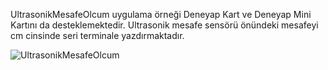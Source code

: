 UltrasonikMesafeOlcum uygulama örneği Deneyap Kart ve Deneyap Mini Kartını da desteklemektedir. Ultrasonik mesafe sensörü önündeki mesafeyi cm cinsinde seri terminale yazdırmaktadır.

![UltrasonikMesafeOlcum](https://github.com/deneyapkart/deneyapkart-arduino-core/blob/master/docs/UltrasonikMesafeOlcum.png)
